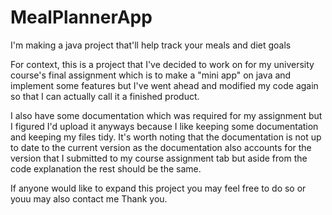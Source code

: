 # MealPlannerApp
I'm making a java project that'll help track your meals and diet goals

For context, this is a project that I've decided to work on for my university course's final assignment which is to make a "mini app"
on java and implement some features but I've went ahead and modified my code again so that I can actually call it a finished product.

I also have some documentation which was required for my assignment but I figured I'd upload it anyways because I like keeping some documentation and keeping my files tidy. It's worth noting that the documentation is not up to date to the current version as the documentation also accounts for the version that I submitted to my course assignment tab but aside from the code explanation the rest should be the same.

If anyone would like to expand this project you may feel free to do so or youu may also contact me
Thank you.


